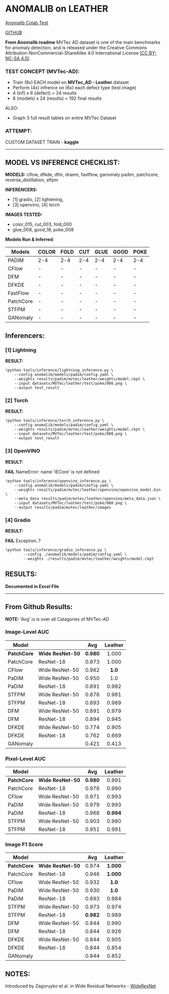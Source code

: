 # ANOMALIB on LEATHER


[Anomalib Colab Test](https://colab.research.google.com/drive/1K4a4z2iZGBNhWdmt9Aqdld7kTAxBfAmi#scrollTo=Q4_JcO_RAt_v)

[GITHUB](https://github.com/openvinotoolkit/anomalib)


**From Anomalib readme**
MVTec AD dataset is one of the main benchmarks for anomaly detection, and is released under the
Creative Commons Attribution-NonCommercial-ShareAlike 4.0 International License [(CC BY-NC-SA 4.0)](https://creativecommons.org/licenses/by-nc-sa/4.0/).


### TEST CONCEPT (MVTec-AD):

* Train (8x) EACH model on **MVTec_AD - Leather** dataset
* Perform (4x) infrence on (6x) each defect type (test image)
* 4 (inf) x 6 (defect) = 24 results
* 8 (models) x 24 (results) = 192 final results

ALSO:
* Graph 3 full result tables on entire MVTec Dataset


### ATTEMPT:

CUSTOM DATASET TRAIN - **kaggle**


---
## MODEL VS INFERENCE CHECKLIST:

**MODELS:**
clfow, dfkde, dfm, draem, fastflow, ganomaly
padim, patchcore, reverse_distillation, stfpm

**INFERENCERS:**

* [1] gradio, [2] lightening, 
* [3] openvino, [4] torch

**IMAGES TESTED:**

* color_015, cut_003, fold_000
* glue_008, good_18, poke_008

**Models Run & Inferred:**

| Models     | COLOR   | FOLD     | CUT      | GLUE     | GOOD     | POKE     |
| -------   | ------  | -------  | -------  | -------  | -------  | -------  |
| PADIM     | 2-4    | 2-4  | 2-4    | 2-4    | 2-4    | 2-4    |
| CFlow     | -        | -        | -        | -        | -        | -        |
| DFM        | -        | -        | -        | -        | -        | -        |
| DFKDE     | -        | -       | -        | -        | -        | -        |
| FastFlow  | -        | -       | -        | -        | -        | -        |
| PatchCore | -       | -       | -        | -        | -        | -        |
| STFPM     | -        | -       | -        | -        | -        | -	|
| GANomaly  | -      | -      | -        | -        | -        | -        |




## Inferencers:


### [1] Lightning

**RESULT:** 
```
!python tools/inference/lightning_inference.py \
    --config anomalib/models/padim/config.yaml \
    --weights results/padim/mvtec/leather/weights/model.ckpt \
    --input datasets/MVTec/leather/test/poke/008.png \
    --output test_result
```

### [2] Torch

**RESULT:** 

```
!python tools/inference/torch_inference.py \
    --config anomalib/models/padim/config.yaml \
    --weights results/padim/mvtec/leather/weights/model.ckpt \
    --input datasets/MVTec/leather/test/poke/008.png \
    --output test_result
```

### [3] OpenVINO

**RESULT:** 

**FAIL** NameError: name 'IECore' is not defined
```
!python tools/inference/openvino_inference.py \
    --config anomalib/models/padim/config.yaml \
    --weights results/padim/mvtec/leather/openvino/openvino_model.bin \
    --meta_data results/padim/mvtec/leather/openvino/meta_data.json \
    --input datasets/MVTec/leather/test/poke/008.png \
    --output results/padim/mvtec/leather/images
```

### [4] Gradio

**RESULT:** 

**FAIL** Exception..?
```
!python tools/inference/gradio_inference.py \
        --config ./anomalib/models/padim/config.yaml \
        --weights ./results/padim/mvtec/leather/weights/model.ckpt
```


## RESULTS:

**Documented in Excel File**

---
## From Github Results:

**NOTE:** 'Avg' is is over all Catagories of MVTec-AD

### Image-Level AUC 

| Model         |                    |    Avg    | Leather |
| ------------- | ------------------ | :-------: | :-----: |
| **PatchCore** | **Wide ResNet-50** | **0.980** |  1.000  |
| PatchCore     | ResNet-18          |   0.973   |  1.000  |
| CFlow         | Wide ResNet-50     |   0.962   | **1.0** |
| PaDiM         | Wide ResNet-50     |   0.950   |   1.0   |
| PaDiM         | ResNet-18          |   0.891   |  0.982  |
| STFPM         | Wide ResNet-50     |   0.876   |  0.981  |
| STFPM         | ResNet-18          |   0.893   |  0.989  |
| DFM           | Wide ResNet-50     |   0.891   |  0.979  |
| DFM           | ResNet-18          |   0.894   |  0.945  |
| DFKDE         | Wide ResNet-50     |   0.774   |  0.905  |
| DFKDE         | ResNet-18          |   0.762   |  0.669  |
| GANomaly      |                    |   0.421   |  0.413  |


### Pixel-Level AUC

| Model         |                    |    Avg    |  Leather  |
| ------------- | ------------------ | :-------: | :-------: |
| **PatchCore** | **Wide ResNet-50** | **0.980** |   0.991   |
| PatchCore     | ResNet-18          |   0.976   |   0.990   |
| CFlow         | Wide ResNet-50     |   0.971   |   0.993   |
| PaDiM         | Wide ResNet-50     |   0.979   |   0.993   |
| PaDiM         | ResNet-18          |   0.968   | **0.994** |
| STFPM         | Wide ResNet-50     |   0.903   |   0.980   |
| STFPM         | ResNet-18          |   0.951   |   0.991   |


### Image F1 Score

| Model         |                    |    Avg    |  Leather  |
| ------------- | ------------------ | :-------: | :-------: |
| **PatchCore** | **Wide ResNet-50** |   0.974   | **1.000** |
| PatchCore     | ResNet-18          |   0.946   | **1.000** |
| CFlow         | Wide ResNet-50     |   0.932   |  **1.0**  |
| PaDiM         | Wide ResNet-50     |   0.930   |  **1.0**  |
| PaDiM         | ResNet-18          |   0.893   |   0.984   |
| STFPM         | Wide ResNet-50     |   0.973   |   0.974   |
| STFPM         | ResNet-18          | **0.982** |   0.989   |
| DFM           | Wide ResNet-50     |   0.844   |   0.990   |
| DFM           | ResNet-18          |   0.844   |   0.926   |
| DFKDE         | Wide ResNet-50     |   0.844   |   0.905   |
| DFKDE         | ResNet-18          |   0.844   |   0.854   |
| GANomaly      |                    |   0.844   |   0.852   |

## NOTES:

Introduced by Zagoruyko et al. in Wide Residual Networks - [WideResNet](https://paperswithcode.com/method/wideresnet)
